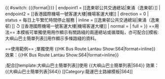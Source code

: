 {{ #switch: {{{format|}}}
  | endpoint1 = [[逸東邨公共交通總站|東涌（逸東邨）]]
  | endpoint2 = [[香港國際機場一號客運大樓|機場客運大樓]]
  | direction = 0
  | status = 每日上午繁忙時間停止服務
  | inline = [[逸東邨公共交通總站|東涌（逸東邨）]] ↺ [[香港國際機場一號客運大樓|機場客運大樓]]
  | normal =
  | full =
}}<noinclude>
==用法==
本模板可單獨使用用作顯示有關路綫的兩邊總站或循環點，亦可配合[[模板:大嶼山巴士簡單列表]]用作顯示多條路綫的資料。

==使用範例==
;單獨使用
<nowiki>{{HK Bus Route Lantau Show:S64|format=inline}}</nowiki><br>
效果：{{HK Bus Route Lantau Show:S64|format=inline}}

;配合[[template:大嶼山巴士簡單列表]]使用
<nowiki>{{大嶼山巴士簡單列表|S64}}</nowiki>
效果：{{大嶼山巴士簡單列表|S64}}
[[Category:龍運巴士路線模板|S64]]</noinclude>
